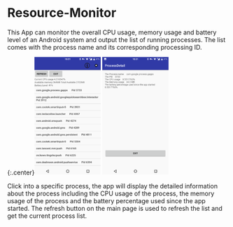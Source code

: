 # Resource-Monitor

This App can monitor the overall CPU usage, memory usage and battery level of an Android system and output the list of running processes. The list comes with the process name and its corresponding processing ID. 

{:.center}<img src="https://github.com/xinqicoding/Resource-Monitor/blob/master/mainscreeen.png" width="30%" height="30%">      <img src="https://github.com/xinqicoding/Resource-Monitor/blob/master/processdetail.png" width="30%" height="30%"> 



Click into a specific process, the app will display the detailed information about the process including the CPU usage of the process, the memory usage of the process and the battery percentage used since the app started. The refresh button on the main page is used to refresh the list and get the current process list. 

